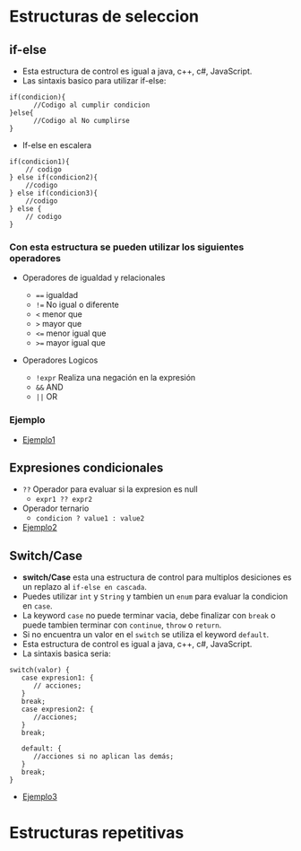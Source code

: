 # Estructuras de seleccion

## if-else
- Esta estructura de control es igual a java, c++, c#, JavaScript.
- Las sintaxis basico para utilizar if-else:
```
if(condicion){
      //Codigo al cumplir condicion
}else{
      //Codigo al No cumplirse
} 
```
- If-else en escalera
```
if(condicion1){
    // codigo
} else if(condicion2){
    //codigo
} else if(condicion3){
    //codigo
} else {
    // codigo
}
```
### Con esta estructura se pueden utilizar los siguientes operadores
- Operadores de igualdad y relacionales
    - `==` igualdad
    - `!=` No igual o diferente
    - `<` menor que
    - `>` mayor que
    - `<=` menor igual que
    - `>=` mayor igual que

- Operadores Logicos
    - `!expr` Realiza una negación en la expresión
    - `&&` AND
    - `||` OR
### Ejemplo
- [Ejemplo1](../examples/3-flujos-de-control/ejemplo1/README.md)

## Expresiones condicionales
- `??` Operador para evaluar si la expresion es null
    - `expr1 ?? expr2`
- Operador ternario
    - `condicion ? value1 : value2`
- [Ejemplo2](../examples/3-flujos-de-control/ejemplo2/README.md)

## Switch/Case
- **switch/Case** esta una estructura de control para multiplos desiciones es un replazo al `if-else en cascada`.
- Puedes utilizar `int` y `String` y tambien un `enum` para evaluar la condicion en `case`.
- La keyword `case` no puede terminar vacia, debe finalizar con `break` o puede tambien terminar con `continue`, `throw` o `return`.
- Si no encuentra un valor en el `switch` se utiliza el keyword `default`.
- Esta estructura de control es igual a java, c++, c#, JavaScript.
- La sintaxis basica seria:
```
switch(valor) { 
   case expresion1: { 
      // acciones; 
   } 
   break; 
   case expresion2: { 
      //acciones; 
   } 
   break; 
      
   default: { 
      //acciones si no aplican las demás;  
   }
   break; 
} 
```
- [Ejemplo3](../examples/3-flujos-de-control/ejemplo2/README.md)

# Estructuras repetitivas